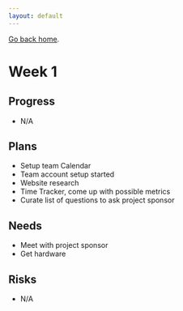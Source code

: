 ```yaml
---
layout: default
---
```


[Go back home](index.md).

# Week 1

## Progress
- N/A


## Plans
- Setup team Calendar
- Team account setup started
- Website research
- Time Tracker, come up with possible metrics
- Curate list of questions to ask project sponsor


## Needs
- Meet with project sponsor
- Get hardware


## Risks
- N/A

